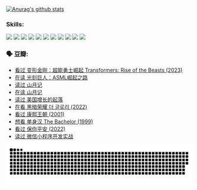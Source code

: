 
[![Anurag's github stats](https://github-readme-stats.vercel.app/api?username=w940853815)](https://github.com/anuraghazra/github-readme-stats)

### Skills:

<code><img height="32" src="https://cdn.jsdelivr.net/npm/simple-icons@v5/icons/python.svg"></code>
<code><img height="32" src="https://cdn.jsdelivr.net/npm/simple-icons@v5/icons/javascript.svg"></code>
<code><img height="32" src="https://cdn.jsdelivr.net/npm/simple-icons@v5/icons/django.svg"></code>
<code><img height="32" src="https://cdn.jsdelivr.net/npm/simple-icons@v5/icons/flask.svg"></code>
<code><img height="32" src="https://cdn.jsdelivr.net/npm/simple-icons@v5/icons/vuetify.svg"></code>
<code><img height="32" src="https://cdn.jsdelivr.net/npm/simple-icons@v5/icons/git.svg"></code>
<code><img height="32" src="https://cdn.jsdelivr.net/npm/simple-icons@v5/icons/docker.svg"></code>
<code><img height="32" src="https://cdn.jsdelivr.net/npm/simple-icons@v5/icons/postgresql.svg"></code>
<code><img height="32" src="https://cdn.jsdelivr.net/npm/simple-icons@v5/icons/elasticsearch.svg"></code>
<code><img height="32" src="https://cdn.jsdelivr.net/npm/simple-icons@v5/icons/macos.svg"></code>
<code><img height="32" src="https://cdn.jsdelivr.net/npm/simple-icons@v5/icons/linux.svg"></code>

### 🗣 豆瓣:

<!-- DOUBAN-ACTIVITIES:START -->
- [看过 变形金刚：超能勇士崛起 Transformers: Rise of the Beasts‎ (2023)](https://www.douban.com/people/136069238/status/4267685771/?_i=86623934)
- [在读 光刻巨人：ASML崛起之路](https://www.douban.com/people/136069238/status/4266569048/?_i=86623934)
- [读过 山月记](https://www.douban.com/people/136069238/status/4266567455/?_i=86623934)
- [在读 山月记](https://www.douban.com/people/136069238/status/4256796460/?_i=86623934)
- [读过 美国增长的起落](https://www.douban.com/people/136069238/status/4256795052/?_i=86623934)
- [在看 黑暗荣耀 더 글로리‎ (2022)](https://www.douban.com/people/136069238/status/4256207386/?_i=86623934)
- [看过 康熙王朝‎ (2001)](https://www.douban.com/people/136069238/status/4254396418/?_i=86623934)
- [想看 单身汉 The Bachelor‎ (1999)](https://www.douban.com/people/136069238/status/4250318861/?_i=86623934)
- [看过 保你平安‎ (2022)](https://www.douban.com/people/136069238/status/4239139510/?_i=86623934)
- [读过 微信小程序开发实战](https://www.douban.com/people/136069238/status/4237321528/?_i=86623934)
<!-- DOUBAN-ACTIVITIES:END -->


![Snake animation](https://raw.githubusercontent.com/w940853815/w940853815/output/github-contribution-grid-snake.svg)

<!--
**w940853815/w940853815** is a ✨ _special_ ✨ repository because its `README.md` (this file) appears on your GitHub profile.

Here are some ideas to get you started:

- 🔭 I’m currently working on ...
- 🌱 I’m currently learning ...
- 👯 I’m looking to collaborate on ...
- 🤔 I’m looking for help with ...
- 💬 Ask me about ...
- 📫 How to reach me: ...
- 😄 Pronouns: ...
- ⚡ Fun fact: ...
-->
